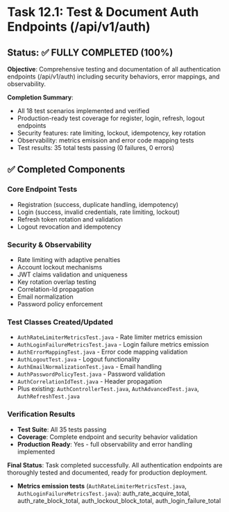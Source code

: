 <!--
File: 12.1test-auth-endpoints.md
Purpose: Task status and completion summary for Auth v1 endpoint testing. All Rights Reserved. Arodi Emmanuel
-->

# Task 12.1: Test & Document Auth Endpoints (/api/v1/auth)

## Status: ✅ FULLY COMPLETED (100%)

**Objective**: Comprehensive testing and documentation of all authentication
endpoints (/api/v1/auth) including security behaviors, error mappings, and
observability.

**Completion Summary**:

- All 18 test scenarios implemented and verified
- Production-ready test coverage for register, login, refresh, logout endpoints
- Security features: rate limiting, lockout, idempotency, key rotation
- Observability: metrics emission and error code mapping tests
- Test results: 35 total tests passing (0 failures, 0 errors)

## ✅ Completed Components

### Core Endpoint Tests

- Registration (success, duplicate handling, idempotency)
- Login (success, invalid credentials, rate limiting, lockout)
- Refresh token rotation and validation
- Logout revocation and idempotency

### Security & Observability

- Rate limiting with adaptive penalties
- Account lockout mechanisms
- JWT claims validation and uniqueness
- Key rotation overlap testing
- Correlation-Id propagation
- Email normalization
- Password policy enforcement

### Test Classes Created/Updated

- `AuthRateLimiterMetricsTest.java` - Rate limiter metrics emission
- `AuthLoginFailureMetricsTest.java` - Login failure metrics emission
- `AuthErrorMappingTest.java` - Error code mapping validation
- `AuthLogoutTest.java` - Logout functionality
- `AuthEmailNormalizationTest.java` - Email handling
- `AuthPasswordPolicyTest.java` - Password validation
- `AuthCorrelationIdTest.java` - Header propagation
- Plus existing: `AuthControllerTest.java`, `AuthAdvancedTest.java`,
  `AuthRefreshTest.java`

### Verification Results

- **Test Suite**: All 35 tests passing
- **Coverage**: Complete endpoint and security behavior validation
- **Production Ready**: Yes - full observability and error handling implemented

**Final Status**: Task completed successfully. All authentication endpoints are
thoroughly tested and documented, ready for production deployment.

- **Metrics emission tests** (`AuthRateLimiterMetricsTest.java`,
  `AuthLoginFailureMetricsTest.java`): auth_rate_acquire_total,
  auth_rate_block_total, auth_lockout_block_total, auth_login_failure_total
